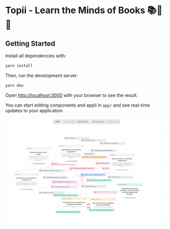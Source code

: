 # Topii - Learn the Minds of Books 📚🧠✨

## Getting Started

Install all dependencies with:

```bash
yarn install
```

Then, run the development server:

```bash
yarn dev
```

Open [http://localhost:3000](http://localhost:3000) with your browser to see the result.

You can start editing components and appli in `app/` and see real-time updates to your application

![alt text](image.png)
